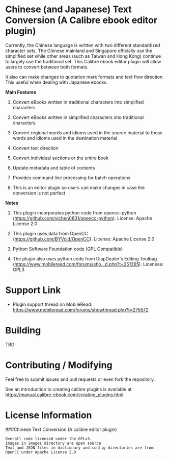 Chinese (and Japanese) Text Conversion (A Calibre ebook editor plugin)
============

Currently, the Chinese language is written with two different standardized character sets. The Chinese mainland and Singapore officially use the simplified set while other areas (such as Taiwan and Hong Kong) continue to largely use the traditional set. This Calibre ebook editor plugin will allow users to convert between both formats.

It also can make changes to quotation mark formats and text flow direction. This
useful when dealing with Japanese ebooks.

**Main Features**<br/>

1) Convert eBooks written in traditional characters into simplified characters

2) Convert eBooks written in simplified characters into traditional characters

3) Convert regional words and idioms used in the source material to those words and idioms used in the destination material

4) Convert text direction

5) Convert individual sections or the entire book

6) Update metadata and table of contents

7) Provides command line processing for batch operations

7) This is an editor plugin so users can make changes in case the conversion is not perfect

**Notes**<br/>

1) This plugin incorporates python code from opencc-python (https://github.com/yichen0831/opencc-python). License: Apache License 2.0

2) This plugin uses data from OpenCC (https://github.com/BYVoid/OpenCC). License: Apache License 2.0

3) Python Software Foundation code (GPL Compatible)

4) The plugin also uses python code from DiapDealer's Editing Toolbag (https://www.mobileread.com/forums/sho...d.php?t=251365). Licenese: GPL3


Support Link
=====

* Plugin support thread on MobileRead: <https://www.mobileread.com/forums/showthread.php?t=275572>


Building
========
TBD


Contributing / Modifying
============
Feel free to submit issues and pull requests or even fork the repository.

See an introduction to creating calibre plugins is available at
<https://manual.calibre-ebook.com/creating_plugins.html>.


License Information
=======

###Chinese Text Conversion (A calibre editor plugin)

    Overall code licensed under the GPLv3.
	Images in images directory are open source
	Text and JSON files in dictionary and config directories are from OpenCC under Apache License 2.0

